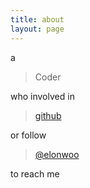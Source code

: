 ```yaml
---
title: about
layout: page
---
```


a

> Coder

who involved in 

> [github](https://github.com/elonwoo)

or follow 

> [@elonwoo](https://twitter.com/elonwoo)

to reach me
